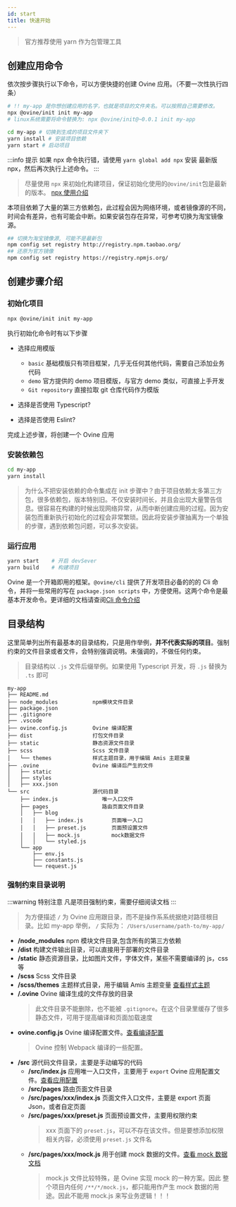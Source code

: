 ```yaml
---
id: start
title: 快速开始
---
```


> 官方推荐使用 yarn 作为包管理工具

## 创建应用命令

依次按步骤执行以下命令，可以方便快捷的创建 Ovine 应用。（不要一次性执行四条）

```bash
# !! my-app 是你想创建应用的名字，也就是项目的文件夹名。可以按照自己需要修改。
npx @ovine/init init my-app
# linux系统需要将命令替换为: npx @ovine/init@~0.0.1 init my-app

cd my-app # 切换到生成的项目文件夹下
yarn install # 安装项目依赖
yarn start # 启动项目
```

:::info 提示
如果 npx 命令执行错，请使用 `yarn global add npx` 安装 最新版 npx，然后再次执行上述命令。
:::

> 尽量使用 `npx` 来初始化构建项目，保证初始化使用的`@ovine/init`包是最新的版本。 [npx 使用介绍](http://www.ruanyifeng.com/blog/2019/02/npx.html)

本项目依赖了大量的第三方依赖包，此过程会因为网络环境，或者镜像源的不同，时间会有差异，也有可能会中断。如果安装包存在异常，可参考切换为淘宝镜像源。

```bash
## 切换为淘宝镜像源, 可能不是最新包
npm config set registry http://registry.npm.taobao.org/
## 还原为官方镜像
npm config set registry https://registry.npmjs.org/
```

## 创建步骤介绍

### 初始化项目

```bash
npx @ovine/init init my-app
```

执行初始化命令时有以下步骤

- 选择应用模版

  - `basic` 基础模版只有项目框架，几乎无任何其他代码，需要自己添加业务代码
  - `demo` 官方提供的 demo 项目模版，与官方 demo 类似，可直接上手开发
  - `Git repository` 直接拉取 git 仓库代码作为模版

- 选择是否使用 Typescript?
- 选择是否使用 Eslint?

完成上述步骤，将创建一个 Ovine 应用

### 安装依赖包

```bash
cd my-app
yarn install
```

> 为什么不把安装依赖的命令集成在 init 步骤中？由于项目依赖太多第三方包，很多依赖包，版本特别旧。不仅安装时间长，并且会出现大量警告信息。很容易在构建的时候出现网络异常，从而中断创建应用的过程。因为安装包而重新执行初始化的过程会非常繁琐。因此将安装步骤抽离为一个单独的步骤，遇到依赖包问题，可以多次安装。

### 运行应用

```bash
yarn start    # 开启 devSever
yarn build    # 构建项目
```

Ovine 是一个开箱即用的框架。`@ovine/cli` 提供了开发项目必备的的的 Cli 命令，并将一些常用的写在 `package.json scripts` 中，方便使用。这两个命令是最基本开发命令。更详细的文档请查阅[Cli 命令介绍](/org/docs/advance/cli)

## 目录结构

这里简单列出所有最基本的目录结构，只是用作举例，**并不代表实际的项目**。强制约束的文件目录或者文件，会特别强调说明。未强调的，不做任何约束。

> 目录结构以 `.js` 文件后缀举例。如果使用 Typescript 开发，将 `.js` 替换为 `.ts` 即可

```
my-app
├── README.md
├── node_modules           npm模块文件目录
├── package.json
├── .gitignore
├── .vscode
├── ovine.config.js        Ovine 编译配置
├── dist                   打包文件目录
├── static                 静态资源文件目录
├── scss                   Scss 文件目录
│   └── themes             样式主题目录，用于编辑 Amis 主题变量
├── .ovine                 Ovine 编译后产生的文件
│   ├── static
│   ├── styles
│   ├── xxx.json
└── src                    源代码目录
    ├── index.js              唯一入口文件
    ├── pages                 路由页面文件目录
    │   ├── blog
    │   │   ├── index.js         页面唯一入口
    │   │   ├── preset.js        页面预设置文件
    │   │   ├── mock.js          mock数据文件
    │   │   └── styled.js
    └── app
        ├── env.js
        ├── constants.js
        └── request.js
```

### 强制约束目录说明

:::warning 特别注意
凡是项目强制约束，需要仔细阅读文档
:::

> 为方便描述 `/` 为 Ovine 应用跟目录，而不是操作系系统据绝对路径根目录。比如 my-app 举例， `/` 实际为： `/Users/username/path-to/my-app/`

- **/node_modules** npm 模块文件目录,包含所有的第三方依赖
- **/dist** 构建文件输出目录，可以直接用于部署的文件目录
- **/static** 静态资源目录，比如图片文件，字体文件，某些不需要编译的 js，css 等
- **/scss** Scss 文件目录
- **/scss/themes** 主题样式目录，用于编辑 Amis 主题变量 [查看样式主题](/org/advance/theme)
- **/.ovine** Ovine 编译生成的文件存放的目录
  > 此文件目录不能删除，也不能被 `.gitignore`。在这个目录里缓存了很多静态文件，可用于提高编译和页面加载速度
- **ovine.config.js** Ovine 编译配置文件。[查看编译配置](/org/advance/configurations)
  > Ovine 控制 Webpack 编译的一些配置。
- **/src** 源代码文件目录，主要是手动编写的代码
  - **/src/index.js** 应用唯一入口文件，主要用于 `export` Ovine 应用配置文件。[查看应用配置](/org/advance/configurations)
  - **/src/pages** 路由页面文件目录
  - **/src/pages/xxx/index.js** 页面文件入口文件，主要是 export 页面 Json，或者自定页面
  - **/src/pages/xxx/preset.js** 页面预设置文件，主要用权限约束
    > xxx 页面下的 `preset.js`，可以不存在该文件。但是要想添加权限相关内容，必须使用 `preset.js` 文件名
  - **/src/pages/xxx/mock.js** 用于创建 mock 数据的文件。[查看 mock 数据文档](/org/advance/mock)
    > mock.js 文件比较特殊，是 Ovine 实现 mock 的一种方案。因此 整个项目内任何 `/**/*/mock.js`，都只能用作产生 mock 数据的用途。因此不能用 mock.js 来写业务逻辑！！！
